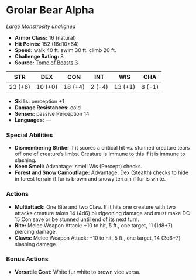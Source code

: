 # Grolar Bear Alpha

*Large* *Monstrosity* *unaligned*

- **Armor Class:** 16 (natural)
- **Hit Points:** 152 (16d10+64)
- **Speed:** walk 40 ft. swim 30 ft. climb 20 ft.
- **Challenge Rating:** 8
- **Source:** [Tome of Beasts 3](https://koboldpress.com/kpstore/product/tome-of-beasts-2-for-5th-edition/)

| STR | DEX | CON | INT | WIS | CHA |
| --- | --- | --- | --- | --- | --- |
| 23 (+6) | 10 (+0) | 18 (+4) | 2 (-4) | 13 (+1) | 8 (-1) |

- **Skills:** perception +1
- **Damage Resistances:** cold
- **Senses:** passive Perception 14
- **Languages:** —
### Special Abilities
- **Dismembering Strike:** If it scores a critical hit vs. stunned creature tears off one of creature’s limbs. Creature is immune to this if it is immune to slashing.
- **Keen Smell:** Advantage: smell Wis (Percept) checks.
- **Forest and Snow Camouflage:** Advantage: Dex (Stealth) checks to hide in forest terrain if fur is brown and snowy terrain if fur is white.
### Actions
- **Multiattack:** One Bite and two Claw. If it hits one creature with two attacks creature takes 14 (4d6) bludgeoning damage and must make DC 15 Con save or be stunned until end of its next turn.
- **Bite:** Melee Weapon Attack: +10 to hit, 5 ft., one target, 11 (1d8+7) piercing damage.
- **Claws:** Melee Weapon Attack: +10 to hit, 5 ft., one target, 14 (2d6+7) slashing damage.
### Bonus Actions
- **Versatile Coat:** White fur white to brown vice versa.
